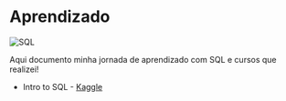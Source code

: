 # Aprendizado
![SQL](https://upload.wikimedia.org/wikipedia/commons/8/87/Sql_data_base_with_logo.png)


Aqui documento minha jornada de aprendizado com SQL e cursos que realizei!

* Intro to SQL - [Kaggle](https://www.kaggle.com/learn/intro-to-sql)
